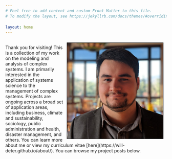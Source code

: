 ```yaml
---
# Feel free to add content and custom Front Matter to this file.
# To modify the layout, see https://jekyllrb.com/docs/themes/#overriding-theme-defaults

layout: home
---
```


<img src="/assets/will.jpg" width="300" height="auto" border="1px solid #000" align="right" hspace="10" vspace="10">
<br>
Thank you for visiting! This is a collection of my work on the modeling and analysis of complex systems. I am primarily interested in the application of systems science to the management of complex systems. Projects are ongoing across a broad set of application areas, including business, climate and sustainability, sociology, public administration and health, disaster management, and others. You can learn more about me or view my curriculum vitae [here](https://will-deter.github.io/about/).  You can browse my project posts below.